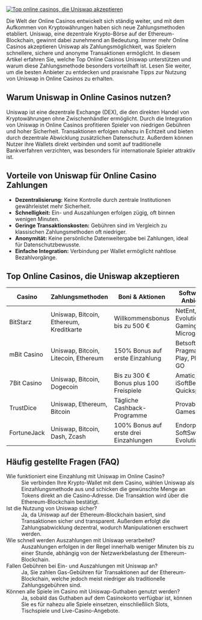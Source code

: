 [![Top online casinos, die Uniswap akzeptieren](https://123-caf.pages.dev/gitsignup.png)](https://vrmoo.ru/Bt82HjjY)

<p>Die Welt der Online Casinos entwickelt sich ständig weiter, und mit dem Aufkommen von Kryptowährungen haben sich neue Zahlungsmethoden etabliert. Uniswap, eine dezentrale Krypto-Börse auf der Ethereum-Blockchain, gewinnt dabei zunehmend an Bedeutung. Immer mehr Online Casinos akzeptieren Uniswap als Zahlungsmöglichkeit, was Spielern schnellere, sichere und anonyme Transaktionen ermöglicht. In diesem Artikel erfahren Sie, welche Top Online Casinos Uniswap unterstützen und warum diese Zahlungsmethode besonders vorteilhaft ist. Lesen Sie weiter, um die besten Anbieter zu entdecken und praxisnahe Tipps zur Nutzung von Uniswap in Online Casinos zu erhalten.</p>  <h2>Warum Uniswap in Online Casinos nutzen?</h2> <p>Uniswap ist eine dezentrale Exchange (DEX), die den direkten Handel von Kryptowährungen ohne Zwischenhändler ermöglicht. Durch die Integration von Uniswap in Online Casinos profitieren Spieler von niedrigen Gebühren und hoher Sicherheit. Transaktionen erfolgen nahezu in Echtzeit und bieten durch dezentrale Abwicklung zusätzlichen Datenschutz. Außerdem können Nutzer ihre Wallets direkt verbinden und somit auf traditionelle Bankverfahren verzichten, was besonders für internationale Spieler attraktiv ist.</p>  <h2>Vorteile von Uniswap für Online Casino Zahlungen</h2> <ul>   <li><strong>Dezentralisierung:</strong> Keine Kontrolle durch zentrale Institutionen gewährleistet mehr Sicherheit.</li>   <li><strong>Schnelligkeit:</strong> Ein- und Auszahlungen erfolgen zügig, oft binnen wenigen Minuten.</li>   <li><strong>Geringe Transaktionskosten:</strong> Gebühren sind im Vergleich zu klassischen Zahlungsmethoden oft niedriger.</li>   <li><strong>Anonymität:</strong> Keine persönliche Datenweitergabe bei Zahlungen, ideal für Datenschutzbewusste.</li>   <li><strong>Einfache Integration:</strong> Verbindung per Wallet ermöglicht nahtlose Bezahlvorgänge.</li> </ul>  <h2>Top Online Casinos, die Uniswap akzeptieren</h2> <table>   <thead>     <tr>       <th>Casino</th>       <th>Zahlungsmethoden</th>       <th>Boni & Aktionen</th>       <th>Software-Anbieter</th>     </tr>   </thead>   <tbody>     <tr>       <td>BitStarz</td>       <td>Uniswap, Bitcoin, Ethereum, Kreditkarte</td>       <td>Willkommensbonus bis zu 500 €</td>       <td>NetEnt, Evolution Gaming, Microgaming</td>     </tr>     <tr>       <td>mBit Casino</td>       <td>Uniswap, Bitcoin, Litecoin, Ethereum</td>       <td>150% Bonus auf erste Einzahlung</td>       <td>Betsoft, Pragmatic Play, Play’n GO</td>     </tr>     <tr>       <td>7Bit Casino</td>       <td>Uniswap, Bitcoin, Dogecoin</td>       <td>Bis zu 300 € Bonus plus 100 Freispiele</td>       <td>Amatic, iSoftBet, Quickspin</td>     </tr>     <tr>       <td>TrustDice</td>       <td>Uniswap, Ethereum, Bitcoin</td>       <td>Tägliche Cashback-Programme</td>       <td>Provably Fair Games</td>     </tr>     <tr>       <td>FortuneJack</td>       <td>Uniswap, Bitcoin, Dash, Zcash</td>       <td>100% Bonus auf erste drei Einzahlungen</td>       <td>Endorphina, SoftSwiss, Evolution</td>     </tr>   </tbody> </table>  <h2>Häufig gestellte Fragen (FAQ)</h2> <dl>   <dt>Wie funktioniert eine Einzahlung mit Uniswap im Online Casino?</dt>   <dd>Sie verbinden Ihre Krypto-Wallet mit dem Casino, wählen Uniswap als Einzahlungsmethode aus und schicken die gewünschte Menge an Tokens direkt an die Casino-Adresse. Die Transaktion wird über die Ethereum-Blockchain bestätigt.</dd>    <dt>Ist die Nutzung von Uniswap sicher?</dt>   <dd>Ja, da Uniswap auf der Ethereum-Blockchain basiert, sind Transaktionen sicher und transparent. Außerdem erfolgt die Zahlungsabwicklung dezentral, wodurch Manipulationen erschwert werden.</dd>    <dt>Wie schnell werden Auszahlungen mit Uniswap verarbeitet?</dt>   <dd>Auszahlungen erfolgen in der Regel innerhalb weniger Minuten bis zu einer Stunde, abhängig von der Netzwerkbelastung der Ethereum-Blockchain.</dd>    <dt>Fallen Gebühren bei Ein- und Auszahlungen mit Uniswap an?</dt>   <dd>Ja, Sie zahlen Gas-Gebühren für Transaktionen auf der Ethereum-Blockchain, welche jedoch meist niedriger als traditionelle Zahlungsgebühren sind.</dd>    <dt>Können alle Spiele im Casino mit Uniswap-Guthaben genutzt werden?</dt>   <dd>Ja, sobald das Guthaben auf dem Casinokonto verfügbar ist, können Sie es für nahezu alle Spiele einsetzen, einschließlich Slots, Tischspiele und Live-Casino-Angebote.</dd> </dl>